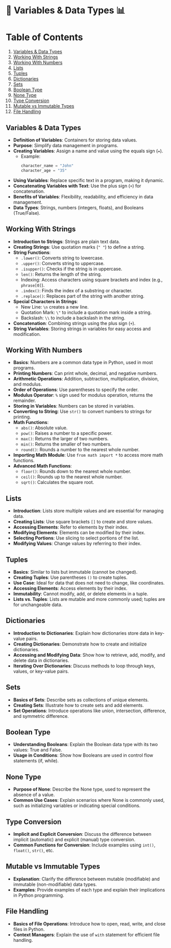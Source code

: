 # 🐍 Variables & Data Types 📊

# Table of Contents
1. [Variables & Data Types](#variables--data-types)
2. [Working With Strings](#working-with-strings)
3. [Working With Numbers](#working-with-numbers)
4. [Lists](#lists)
5. [Tuples](#tuples)
6. [Dictionaries](#dictionaries)
7. [Sets](#sets)
8. [Boolean Type](#boolean-type)
9. [None Type](#none-type)
10. [Type Conversion](#type-conversion)
11. [Mutable vs Immutable Types](#mutable-vs-immutable-types)
12. [File Handling](#file-handling)



## Variables & Data Types
- **Definition of Variables**: Containers for storing data values.
- **Purpose**: Simplify data management in programs.
- **Creating Variables**: Assign a name and value using the equals sign (`=`).
  - Example: 
    ```python
    character_name = "John"
    character_age = "35"
    ```
- **Using Variables**: Replace specific text in a program, making it dynamic.
- **Concatenating Variables with Text**: Use the plus sign (`+`) for concatenation.
- **Benefits of Variables**: Flexibility, readability, and efficiency in data management.
- **Data Types**: Strings, numbers (integers, floats), and Booleans (True/False).

## Working With Strings
- **Introduction to Strings**: Strings are plain text data.
- **Creating Strings**: Use quotation marks (`" "`) to define a string.
- **String Functions**:
  - `.lower()`: Converts string to lowercase.
  - `.upper()`: Converts string to uppercase.
  - `.isupper()`: Checks if the string is in uppercase.
  - `len()`: Returns the length of the string.
  - Indexing: Access characters using square brackets and index (e.g., `phrase[0]`).
  - `.index()`: Finds the index of a substring or character.
  - `.replace()`: Replaces part of the string with another string.
- **Special Characters in Strings**:
  - New Line: `\n` creates a new line.
  - Quotation Mark: `\"` to include a quotation mark inside a string.
  - Backslash: `\\` to include a backslash in the string.
- **Concatenation**: Combining strings using the plus sign (`+`).
- **String Variables**: Storing strings in variables for easy access and modification.

## Working With Numbers
- **Basics**: Numbers are a common data type in Python, used in most programs.
- **Printing Numbers**: Can print whole, decimal, and negative numbers.
- **Arithmetic Operations**: Addition, subtraction, multiplication, division, and modulus.
- **Order of Operations**: Use parentheses to specify the order.
- **Modulus Operator**: `%` sign used for modulus operation, returns the remainder.
- **Storing in Variables**: Numbers can be stored in variables.
- **Converting to String**: Use `str()` to convert numbers to strings for printing.
- **Math Functions**:
  - `abs()`: Absolute value.
  - `pow()`: Raises a number to a specific power.
  - `max()`: Returns the larger of two numbers.
  - `min()`: Returns the smaller of two numbers.
  - `round()`: Rounds a number to the nearest whole number.
- **Importing Math Module**: Use `from math import *` to access more math functions.
- **Advanced Math Functions**:
  - `floor()`: Rounds down to the nearest whole number.
  - `ceil()`: Rounds up to the nearest whole number.
  - `sqrt()`: Calculates the square root.

## Lists
- **Introduction**: Lists store multiple values and are essential for managing data.
- **Creating Lists**: Use square brackets `[]` to create and store values.
- **Accessing Elements**: Refer to elements by their index.
- **Modifying Elements**: Elements can be modified by their index.
- **Selecting Portions**: Use slicing to select portions of the list.
- **Modifying Values**: Change values by referring to their index.

## Tuples
- **Basics**: Similar to lists but immutable (cannot be changed).
- **Creating Tuples**: Use parentheses `()` to create tuples.
- **Use Case**: Ideal for data that does not need to change, like coordinates.
- **Accessing Elements**: Access elements by their index.
- **Immutability**: Cannot modify, add, or delete elements in a tuple.
- **Lists vs. Tuples**: Lists are mutable and more commonly used; tuples are for unchangeable data.


## Dictionaries
- **Introduction to Dictionaries**: Explain how dictionaries store data in key-value pairs.
- **Creating Dictionaries**: Demonstrate how to create and initialize dictionaries.
- **Accessing and Modifying Data**: Show how to retrieve, add, modify, and delete data in dictionaries.
- **Iterating Over Dictionaries**: Discuss methods to loop through keys, values, or key-value pairs.

## Sets
- **Basics of Sets**: Describe sets as collections of unique elements.
- **Creating Sets**: Illustrate how to create sets and add elements.
- **Set Operations**: Introduce operations like union, intersection, difference, and symmetric difference.

## Boolean Type
- **Understanding Booleans**: Explain the Boolean data type with its two values: True and False.
- **Usage in Conditions**: Show how Booleans are used in control flow statements (if, while).

## None Type
- **Purpose of None**: Describe the None type, used to represent the absence of a value.
- **Common Use Cases**: Explain scenarios where None is commonly used, such as initializing variables or indicating special conditions.

## Type Conversion
- **Implicit and Explicit Conversion**: Discuss the difference between implicit (automatic) and explicit (manual) type conversion.
- **Common Functions for Conversion**: Include examples using `int()`, `float()`, `str()`, etc.

## Mutable vs Immutable Types
- **Explanation**: Clarify the difference between mutable (modifiable) and immutable (non-modifiable) data types.
- **Examples**: Provide examples of each type and explain their implications in Python programming.

## File Handling
- **Basics of File Operations**: Introduce how to open, read, write, and close files in Python.
- **Context Managers**: Explain the use of `with` statement for efficient file handling.
